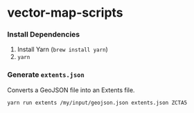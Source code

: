 # vector-map-scripts

### Install Dependencies

1. Install Yarn (`brew install yarn`)
2. `yarn`

### Generate `extents.json`

Converts a GeoJSON file into an Extents file.

```shell
yarn run extents /my/input/geojson.json extents.json ZCTA5
```

